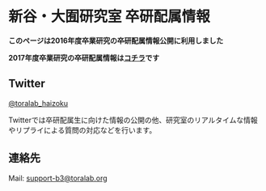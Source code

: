 # 新谷・大囿研究室 卒研配属情報

**このページは2016年度卒業研究の卒研配属情報公開に利用しました**

**2017年度卒業研究の卒研配属情報は[コチラ](http://www-toralab.ics.nitech.ac.jp/haizoku/)です**

## Twitter
[@toralab_haizoku](https://twitter.com/toralab_haizoku)

Twitterでは卒研配属生に向けた情報の公開の他、研究室のリアルタイムな情報やリプライによる質問の対応などを行います。

## 連絡先
Mail: support-b3@toralab.org
